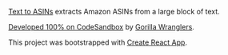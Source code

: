 [Text to ASINs](https://www.gorillawrangler.com/tools/asins) extracts Amazon ASINs from a large block of text.

[Developed 100% on CodeSandbox](https://codesandbox.io/s/github/blairanderson/TextToASIN) by [Gorilla Wranglers](https://www.gorillawrangler.com).

This project was bootstrapped with [Create React App](/cra-readme.md).
